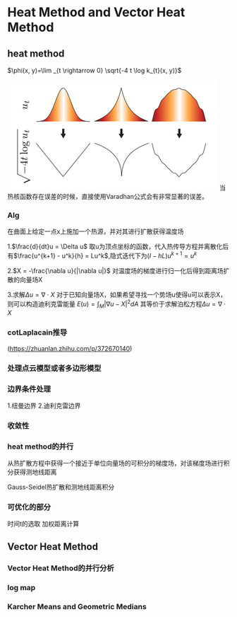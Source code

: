 # Heat Method and Vector Heat Method

## heat method

$\phi(x, y)=\lim _{t \rightarrow 0} \sqrt{-4 t \log k_{t}(x, y)}$

![Alt text](<P8OIJE8_%MQE`((6ALTAAWX.png>)
当热核函数存在误差的时候，直接使用Varadhan公式会有非常显著的误差。

### Alg
在曲面上给定一点x上施加一个热源，并对其进行扩散获得温度场

1.$\frac{d}{dt}u = \Delta u$
取u为顶点坐标的函数，代入热传导方程并离散化后有$\frac{u^{k+1} - u^k}{h} = Lu^k$,隐式迭代下为$(I-hL)u^{k+1} = u^k$

2.$X = -\frac{\nabla u}{|\nabla u|}$
对温度场的梯度进行归一化后得到距离场扩散的向量场X

3.求解$\Delta u = \nabla \cdot X$
对于已知向量场X，如果希望寻找一个势场u使得u可以表示X，则可以构造迪利克雷能量
$E(u)=\int_{M}|\nabla u-X|^{2} d A$
其等价于求解泊松方程$\Delta u = \nabla \cdot X$

### cotLaplacain推导
(https://zhuanlan.zhihu.com/p/372670140)

### 处理点云模型或者多边形模型

### 边界条件处理
1.纽曼边界
2.迪利克雷边界

### 收敛性


### heat method的并行

从热扩散方程中获得一个接近于单位向量场的可积分的梯度场，对该梯度场进行积分获得测地线距离

Gauss-Seidel热扩散和测地线距离积分


### 可优化的部分
时间t的选取
加权距离计算

## Vector Heat Method

### Vector Heat Method的并行分析

### log map

### Karcher Means and Geometric Medians